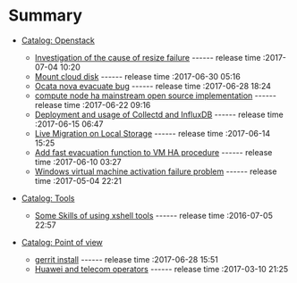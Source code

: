 # Summary

- [Catalog: Openstack](./SUMMARY.md)
  - [Investigation of the cause of resize failure](./openstack/resize-fail.md) ------ release time :2017-07-04 10:20
  - [Mount cloud disk](./openstack/mount-cloud-disk.md) ------ release time :2017-06-30 05:16
  - [Ocata nova evacuate bug](./openstack/ocata-nova-evacuate-bug.md) ------ release time :2017-06-28 18:24
  - [compute node ha mainstream open source implementation](./openstack/compute-node-ha.md) ------ release time :2017-06-22 09:16
  - [Deployment and usage of Collectd and InfluxDB](./openstack/collectd-influxdb.md) ------ release time :2017-06-15 06:47
  - [Live Migration on Local Storage](./openstack/live-migration-local.md) ------ release time :2017-06-14 15:25
  - [Add fast evacuation function to VM HA procedure](./openstack/fast-evacuation.md) ------ release time :2017-06-10 03:27
  - [Windows virtual machine activation failure problem](./openstack/vm-activation-failure.md) ------ release time :2017-05-04 22:21

- [Catalog: Tools](./SUMMARY.md)
  - [Some Skills of using xshell tools](./tools/xshell-skill.md) ------ release time :2016-07-05 22:57

- [Catalog: Point of view](./SUMMARY.md)
  - [gerrit install](./tools/gerrit-install.md) ------ release time :2017-06-28 15:51
  - [Huawei and telecom operators](./point-of-view/huawei-and-operators.md) ------ release time :2017-03-10 21:25
